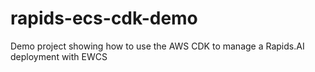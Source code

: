 # rapids-ecs-cdk-demo
Demo project showing how to use the AWS CDK to manage a Rapids.AI deployment with EWCS
